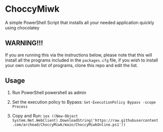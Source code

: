 # ChoccyMiwk

A simple PowerShell Script that installs all your needed application quickly using chocolatey

## WARNING!!!

If you are running this via the instructions below, please note that this will install all the programs included in the `packages.cfg` file, if you wish to install your own custom list of programs, clone this repo and edit the list.

## Usage

1. Run PowerShell powershell as admin

1. Set the execution policy to Bypass: `Set-ExecutionPolicy Bypass -scope Process`

1. Copy and Run: `iex ((New-Object System.Net.WebClient).DownloadString('https://raw.githubusercontent.com/archead/ChoccyMiwk/main/ChoccyMiwkOnline.ps1'))
`
